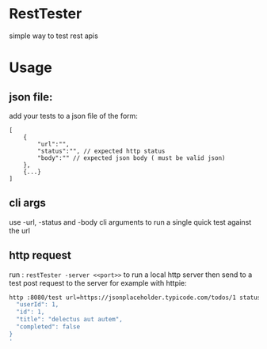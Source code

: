 # RestTester
simple way to test rest apis

# Usage
## json file:
add your tests to a json file of the form:
```jsonc
[
    {
        "url":"",
        "status":"", // expected http status
        "body":"" // expected json body ( must be valid json)
    },
    {...}
]
```

## cli args
use -url, -status and -body cli arguments to run a single quick test against the url

## http request

run : `restTester -server <<port>>` to run a local http server then send to a test post request to the server
for example with httpie:
```bash
http :8080/test url=https://jsonplaceholder.typicode.com/todos/1 status=200 body='{
  "userId": 1,
  "id": 1,
  "title": "delectus aut autem",
  "completed": false
}
'
``` 
